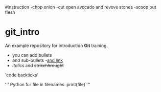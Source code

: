 #instruction
-chop onion
-cut open avocado and revove stones
-scoop out flesh



# git_intro
An example repository for introduction **Git** training.

- you can add bullets
 - and sub-bullets
-[and link](https://bio.it.embl.de)
- *italics* and ~~strikehhrought~~

'code backticks'

''' Python
for file in filenames:
print(file)
'''
